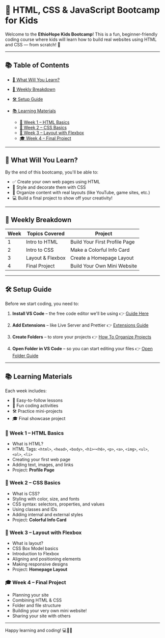 # 🎉 HTML, CSS & JavaScript Bootcamp for Kids

Welcome to the **EthioHope Kids Bootcamp**! This is a fun, beginner-friendly coding course where kids will learn how to build real websites using HTML and CSS — from scratch! 🚀

---

## 📚 Table of Contents

* [🧠 What Will You Learn?](#-what-will-you-learn)
* [📅 Weekly Breakdown](#-weekly-breakdown)
* [🛠️ Setup Guide](#️-setup-guide)
* [📚 Learning Materials](#-learning-materials)

  * [📖 Week 1 – HTML Basics](#-week-1--html-basics)
  * [🎨 Week 2 – CSS Basics](#-week-2--css-basics)
  * [📐 Week 3 – Layout with Flexbox](#-week-3--layout-with-flexbox)
  * [🎓 Week 4 – Final Project](#-week-4--final-project)

---

## 🧠 What Will You Learn?

By the end of this bootcamp, you'll be able to:

* ✅ Create your own web pages using HTML
* 🎨 Style and decorate them with CSS
* 📐 Organize content with real layouts (like YouTube, game sites, etc.)
* 💻 Build a final project to show off your creativity!

---

## 📅 Weekly Breakdown

| Week | Topics Covered   | Project                       |
| ---- | ---------------- | ----------------------------- |
| 1    | Intro to HTML    | Build Your First Profile Page |
| 2    | Intro to CSS     | Make a Colorful Info Card     |
| 3    | Layout & Flexbox | Create a Homepage Layout      |
| 4    | Final Project    | Build Your Own Mini Website   |

---

## 🛠️ Setup Guide

Before we start coding, you need to:

1. **Install VS Code** – the free code editor we'll be using
   👉 [Guide Here](./setup/install-vscode.md)

2. **Add Extensions** – like Live Server and Prettier
   👉 [Extensions Guide](./setup/recommended-extensions.md)

3. **Create Folders** – to store your projects
   👉 [How To Organize Projects](./setup/folder-structure.md)

4. **Open Folder in VS Code** – so you can start editing your files
   👉 [Open Folder Guide](./setup/open-folder-vscode.md)

---

## 📚 Learning Materials

Each week includes:

* 📖 Easy-to-follow lessons
* 🧩 Fun coding activities
* 🛠️ Practice mini-projects
* 🎓 Final showcase project

### 📖 Week 1 – HTML Basics

* What is HTML?
* HTML Tags: `<html>`, `<head>`, `<body>`, `<h1>`–`<h6>`, `<p>`, `<a>`, `<img>`, `<ul>`, `<ol>`, `<li>`
* Creating your first web page
* Adding text, images, and links
* Project: **Profile Page**

### 🎨 Week 2 – CSS Basics

* What is CSS?
* Styling with color, size, and fonts
* CSS syntax: selectors, properties, and values
* Using classes and IDs
* Adding internal and external styles
* Project: **Colorful Info Card**

### 📐 Week 3 – Layout with Flexbox

* What is layout?
* CSS Box Model basics
* Introduction to Flexbox
* Aligning and positioning elements
* Making responsive designs
* Project: **Homepage Layout**

### 🎓 Week 4 – Final Project

* Planning your site
* Combining HTML & CSS
* Folder and file structure
* Building your very own mini website!
* Sharing your site with others

---

Happy learning and coding! 💻🎨🚀
